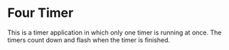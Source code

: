 # Four Timer

This is a timer application in which only one timer is running at once. The timers count down and flash when the timer is finished.
